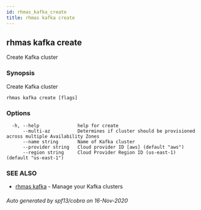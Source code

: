 ```yaml
---
id: rhmas_kafka_create
title: rhmas kafka create
---
```

## rhmas kafka create

Create Kafka cluster

### Synopsis

Create Kafka cluster

```
rhmas kafka create [flags]
```

### Options

```
  -h, --help              help for create
      --multi-az          Determines if cluster should be provisioned across multiple Availability Zones
      --name string       Name of Kafka cluster
      --provider string   Cloud provider ID [aws] (default "aws")
      --region string     Cloud Provider Region ID (us-east-1) (default "us-east-1")
```

### SEE ALSO

* [rhmas kafka](rhmas_kafka.md)	 - Manage your Kafka clusters

###### Auto generated by spf13/cobra on 16-Nov-2020
